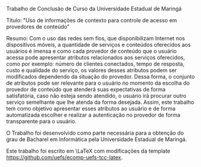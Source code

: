 Trabalho de Conclusão de Curso da Universidade Estadual de Maringá

Título: "Uso de informações de contexto para controle de acesso em provedores de conteúdo"

Resumo:
Com o uso das redes sem fios, que disponibilizam Internet nos dispositivos móveis, a quantidade de serviços e conteúdos oferecidos aos usuários é imensa e como cada provedor de conteúdo que o usuário acessa pode apresentar atributos relacionados aos serviços oferecidos, como por exemplo: número de clientes conectados, tempo de resposta, custo e qualidade do serviço, os valores desses atributos podem ser modificados dependendo da situação do provedor. Dessa forma, o conjunto de atributos pode ser relevante para o usuário no momento da escolha do provedor de conteúdo que atenderá suas expectativas de forma satisfatória, caso não esteja sendo atendido, o usuário irá procurar outro serviço semelhante que lhe atenda da forma desejada. Assim, este trabalho tem como objetivo apresentar esses atributos ao usuário e de forma automatizada escolher e realizar a autenticação no provedor de forma transparente para o usuário.

O Trabalho foi desenvolvido como parte necessária para a obtenção do grau de Bacharel em Informática pela Universidade Estadual de Maringá.

Este trabalho foi escrito em \LaTeX com modificações da template https://github.com/uefs/ecomp-uefs-tcc-latex.
